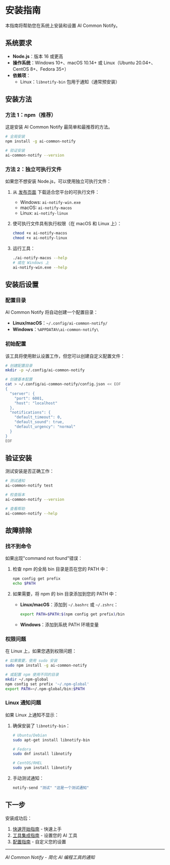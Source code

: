 # 安装指南

本指南将帮助您在系统上安装和设置 AI Common Notify。

## 系统要求

- **Node.js**：版本 16 或更高
- **操作系统**：Windows 10+、macOS 10.14+ 或 Linux（Ubuntu 20.04+、CentOS 8+、Fedora 35+）
- **依赖项**：
  - Linux：`libnotify-bin` 包用于通知（通常预安装）

## 安装方法

### 方法 1：npm（推荐）

这是安装 AI Common Notify 最简单和最推荐的方法。

```bash
# 全局安装
npm install -g ai-common-notify

# 验证安装
ai-common-notify --version
```

### 方法 2：独立可执行文件

如果您不想安装 Node.js，可以使用独立可执行文件：

1. 从 [发布页面](https://github.com/MichealWayne/ai-common-notify/releases) 下载适合您平台的可执行文件：
   - Windows: `ai-notify-win.exe`
   - macOS: `ai-notify-macos`
   - Linux: `ai-notify-linux`

2. 使可执行文件具有执行权限（在 macOS 和 Linux 上）：
   ```bash
   chmod +x ai-notify-macos
   chmod +x ai-notify-linux
   ```

3. 运行工具：
   ```bash
   ./ai-notify-macos --help
   # 或在 Windows 上
   ai-notify-win.exe --help
   ```

## 安装后设置

### 配置目录

AI Common Notify 将自动创建一个配置目录：
- **Linux/macOS**：`~/.config/ai-common-notify/`
- **Windows**：`%APPDATA%\ai-common-notify\`

### 初始配置

该工具将使用默认设置工作，但您可以创建自定义配置文件：

```bash
# 创建配置目录
mkdir -p ~/.config/ai-common-notify

# 创建基本配置
cat > ~/.config/ai-common-notify/config.json << EOF
{
  "server": {
    "port": 6001,
    "host": "localhost"
  },
  "notifications": {
    "default_timeout": 0,
    "default_sound": true,
    "default_urgency": "normal"
  }
}
EOF
```

## 验证安装

测试安装是否正确工作：

```bash
# 测试通知
ai-common-notify test

# 检查版本
ai-common-notify --version

# 查看帮助
ai-common-notify --help
```

## 故障排除

### 找不到命令

如果出现"command not found"错误：

1. 检查 npm 的全局 bin 目录是否在您的 PATH 中：
   ```bash
   npm config get prefix
   echo $PATH
   ```

2. 如果需要，将 npm 的 bin 目录添加到您的 PATH 中：
   - **Linux/macOS**：添加到 `~/.bashrc` 或 `~/.zshrc`：
     ```bash
     export PATH=$PATH:$(npm config get prefix)/bin
     ```
   - **Windows**：添加到系统 PATH 环境变量

### 权限问题

在 Linux 上，如果您遇到权限问题：

```bash
# 如果需要，使用 sudo 安装
sudo npm install -g ai-common-notify

# 或配置 npm 使用不同的目录
mkdir ~/.npm-global
npm config set prefix '~/.npm-global'
export PATH=~/.npm-global/bin:$PATH
```

### Linux 通知问题

如果 Linux 上通知不显示：

1. 确保安装了 `libnotify-bin`：
   ```bash
   # Ubuntu/Debian
   sudo apt-get install libnotify-bin
   
   # Fedora
   sudo dnf install libnotify
   
   # CentOS/RHEL
   sudo yum install libnotify
   ```

2. 手动测试通知：
   ```bash
   notify-send "测试" "这是一个测试通知"
   ```

## 下一步

安装成功后：

1. [快速开始指南](quick-start.md) - 快速上手
2. [工具集成指南](../integrations/) - 设置您的 AI 工具
3. [配置指南](../configuration/configuration.md) - 自定义您的设置

---
*AI Common Notify - 简化 AI 编程工具的通知*